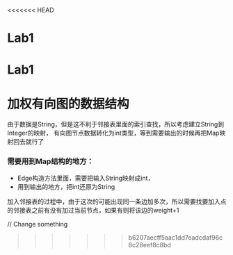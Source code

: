 <<<<<<< HEAD
# Lab1
Lab1
=======

# 加权有向图的数据结构

由于数据是String，但是这不利于邻接表里面的索引查找，所以考虑建立String到Integer的映射，
有向图节点数据转化为int类型，等到需要输出的时候再把Map映射回去就行了
### 需要用到Map结构的地方：
 - Edge构造方法里面，需要把输入String映射成int，
 - 用到输出的地方，把int还原为String

 加入邻接表的过程中，由于这次的可能出现同一条边加多次，所以需要找要加入点的邻接表之前有没有加过当前节点，如果有则将该边的weight+1



// Change something
>>>>>>> b6207aecff5aac1dd7eadcdaf96c8c28eef8c8bd
